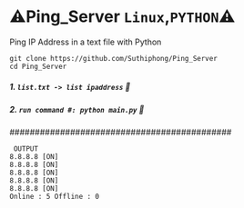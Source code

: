 # ⚠️Ping_Server `Linux`,`PYTHON`⚠️
Ping IP Address in a text file with Python  
```
git clone https://github.com/Suthiphong/Ping_Server
cd Ping_Server
```

##### 1. `list.txt -> list ipaddress` 📝
##### 2. `run command #: python main.py` 📃
############################################  
```
 OUTPUT 
8.8.8.8 [ON]  
8.8.8.8 [ON]  
8.8.8.8 [ON]  
8.8.8.8 [ON]  
8.8.8.8 [ON]  
Online : 5 Offline : 0 
